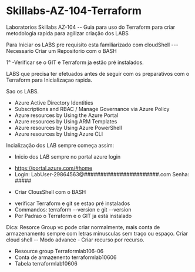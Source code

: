 # Skillabs-AZ-104-Terraform
Laboratorios Skillabs AZ-104 -- Guia para uso do Terraform para criar metodologia rapida para agilizar criação dos LABS

Para Iniciar os LABS pre requisito esta familiarizado com cloudShell --- Necessario Criar um Repositorio com o BASH

1° -Verificar se o GIT e Terraform ja estão pré instalados.

LABS que precisa ter efetuados antes de seguir com os preparativos com o Terraform para Inicializaçao rapida.

Sao os LABS.
- Azure Active Directory Identities 
- Subscriptions and RBAC / Manage Governance via Azure Policy 
- Azure resources by Using the Azure Portal 
- Azure resources by Using ARM Templates
- Azure resources by Using Azure PowerShell 
- Azure resources by Using Azure CLI

Incialização dos LAB sempre começa assim:
* Inicio dos LAB sempre no portal azure login
- https://portal.azure.com/#home
- Login: LabUser-29864563@#######################.com Senha: #####

* Criar ClousShell com o BASH 
- verificar Terraform e git se estao pré instalados
- Commandos: terraform --version e git --version
- Por Padrao o Terraform e o GIT ja está instalado

Dica: Resorce Group vc pode criar normalmente, mais conta de armazenamento sempre com letras minusculas sem traço ou espaço.
Criar cloud shell -- Modo advance - Criar recurso por recurso.
- Resource group Terraformlab106-06
- Conta de armazenento terraformlab10606
- Tabela terraformlab10606
